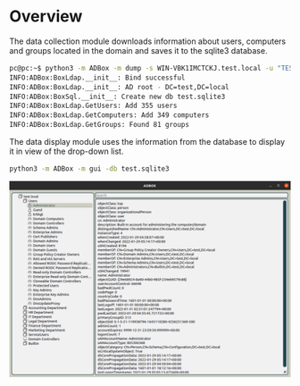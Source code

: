 # Overview

The data collection module downloads information about users, computers and groups located in the domain and saves it to the sqlite3 database.



```bash
pc@pc:~$ python3 -m ADBox -m dump -s WIN-VBK1IMCTCKJ.test.local -u "TEST\Administrator" -p Qwerty12345 -db test.sqlite3
INFO:ADBox:BoxLdap.__init__: Bind successful
INFO:ADBox:BoxLdap.__init__: AD root - DC=test,DC=local
INFO:ADBox:BoxSql.__init__: Create new db test.sqlite3
INFO:ADBox:BoxLdap.GetUsers: Add 355 users
INFO:ADBox:BoxLdap.GetComputers: Add 349 computers
INFO:ADBox:BoxLdap.GetGroups: Found 81 groups
```

The data display module uses the information from the database to display it in view of the drop-down list.

```bash
python3 -m ADBox -m gui -db test.sqlite3
```

![](../../.gitbook/assets/main.png)
